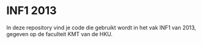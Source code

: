 INF1 2013
=========

In deze repository vind je code die gebruikt wordt in het vak INF1 van 2013, gegeven op de faculteit KMT van de HKU.
